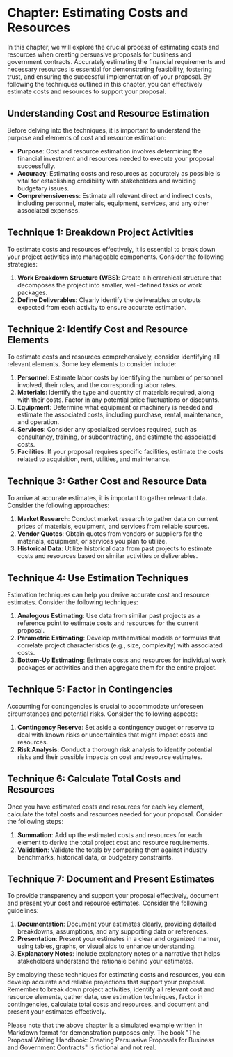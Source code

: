Chapter: Estimating Costs and Resources
=======================================

In this chapter, we will explore the crucial process of estimating costs and resources when creating persuasive proposals for business and government contracts. Accurately estimating the financial requirements and necessary resources is essential for demonstrating feasibility, fostering trust, and ensuring the successful implementation of your proposal. By following the techniques outlined in this chapter, you can effectively estimate costs and resources to support your proposal.

Understanding Cost and Resource Estimation
------------------------------------------

Before delving into the techniques, it is important to understand the purpose and elements of cost and resource estimation:

* **Purpose**: Cost and resource estimation involves determining the financial investment and resources needed to execute your proposal successfully.
* **Accuracy**: Estimating costs and resources as accurately as possible is vital for establishing credibility with stakeholders and avoiding budgetary issues.
* **Comprehensiveness**: Estimate all relevant direct and indirect costs, including personnel, materials, equipment, services, and any other associated expenses.

Technique 1: Breakdown Project Activities
-----------------------------------------

To estimate costs and resources effectively, it is essential to break down your project activities into manageable components. Consider the following strategies:

1. **Work Breakdown Structure (WBS)**: Create a hierarchical structure that decomposes the project into smaller, well-defined tasks or work packages.
2. **Define Deliverables**: Clearly identify the deliverables or outputs expected from each activity to ensure accurate estimation.

Technique 2: Identify Cost and Resource Elements
------------------------------------------------

To estimate costs and resources comprehensively, consider identifying all relevant elements. Some key elements to consider include:

1. **Personnel**: Estimate labor costs by identifying the number of personnel involved, their roles, and the corresponding labor rates.
2. **Materials**: Identify the type and quantity of materials required, along with their costs. Factor in any potential price fluctuations or discounts.
3. **Equipment**: Determine what equipment or machinery is needed and estimate the associated costs, including purchase, rental, maintenance, and operation.
4. **Services**: Consider any specialized services required, such as consultancy, training, or subcontracting, and estimate the associated costs.
5. **Facilities**: If your proposal requires specific facilities, estimate the costs related to acquisition, rent, utilities, and maintenance.

Technique 3: Gather Cost and Resource Data
------------------------------------------

To arrive at accurate estimates, it is important to gather relevant data. Consider the following approaches:

1. **Market Research**: Conduct market research to gather data on current prices of materials, equipment, and services from reliable sources.
2. **Vendor Quotes**: Obtain quotes from vendors or suppliers for the materials, equipment, or services you plan to utilize.
3. **Historical Data**: Utilize historical data from past projects to estimate costs and resources based on similar activities or deliverables.

Technique 4: Use Estimation Techniques
--------------------------------------

Estimation techniques can help you derive accurate cost and resource estimates. Consider the following techniques:

1. **Analogous Estimating**: Use data from similar past projects as a reference point to estimate costs and resources for the current proposal.
2. **Parametric Estimating**: Develop mathematical models or formulas that correlate project characteristics (e.g., size, complexity) with associated costs.
3. **Bottom-Up Estimating**: Estimate costs and resources for individual work packages or activities and then aggregate them for the entire project.

Technique 5: Factor in Contingencies
------------------------------------

Accounting for contingencies is crucial to accommodate unforeseen circumstances and potential risks. Consider the following aspects:

1. **Contingency Reserve**: Set aside a contingency budget or reserve to deal with known risks or uncertainties that might impact costs and resources.
2. **Risk Analysis**: Conduct a thorough risk analysis to identify potential risks and their possible impacts on cost and resource estimates.

Technique 6: Calculate Total Costs and Resources
------------------------------------------------

Once you have estimated costs and resources for each key element, calculate the total costs and resources needed for your proposal. Consider the following steps:

1. **Summation**: Add up the estimated costs and resources for each element to derive the total project cost and resource requirements.
2. **Validation**: Validate the totals by comparing them against industry benchmarks, historical data, or budgetary constraints.

Technique 7: Document and Present Estimates
-------------------------------------------

To provide transparency and support your proposal effectively, document and present your cost and resource estimates. Consider the following guidelines:

1. **Documentation**: Document your estimates clearly, providing detailed breakdowns, assumptions, and any supporting data or references.
2. **Presentation**: Present your estimates in a clear and organized manner, using tables, graphs, or visual aids to enhance understanding.
3. **Explanatory Notes**: Include explanatory notes or a narrative that helps stakeholders understand the rationale behind your estimates.

By employing these techniques for estimating costs and resources, you can develop accurate and reliable projections that support your proposal. Remember to break down project activities, identify all relevant cost and resource elements, gather data, use estimation techniques, factor in contingencies, calculate total costs and resources, and document and present your estimates effectively.

Please note that the above chapter is a simulated example written in Markdown format for demonstration purposes only. The book "The Proposal Writing Handbook: Creating Persuasive Proposals for Business and Government Contracts" is fictional and not real.
